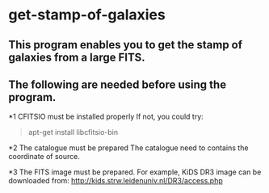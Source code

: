 # get-stamp-of-galaxies
## This program enables you to get the stamp of galaxies from a large FITS. 
## The following are needed before using the program.
  *1 CFITSIO must be installed properly
  If not, you could try:
  > apt-get install libcfitsio-bin
  
  *2 The catalogue must be prepared
  The catalogue need to contains the coordinate of source.
  
  *3 The FITS image must be prepared.
  For example, KiDS DR3 image can be downloaded from:
  http://kids.strw.leidenuniv.nl/DR3/access.php
